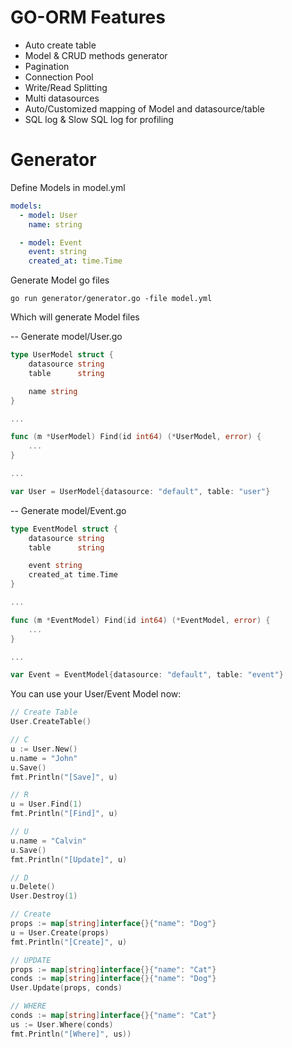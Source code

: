 # GO-ORM Features
- Auto create table
- Model & CRUD methods generator
- Pagination
- Connection Pool
- Write/Read Splitting
- Multi datasources
- Auto/Customized mapping of Model and datasource/table
- SQL log & Slow SQL log for profiling

# Generator
Define Models in model.yml
``` yml
models:
  - model: User
    name: string

  - model: Event
    event: string
    created_at: time.Time
```
Generate Model go files
```
go run generator/generator.go -file model.yml
```
Which will generate Model files

-- Generate model/User.go
``` go
type UserModel struct {
	datasource string
	table      string

	name string
}

...

func (m *UserModel) Find(id int64) (*UserModel, error) {
	...
}

...

var User = UserModel{datasource: "default", table: "user"}
```
-- Generate model/Event.go
``` go
type EventModel struct {
	datasource string
	table      string

	event string
	created_at time.Time
}

...

func (m *EventModel) Find(id int64) (*EventModel, error) {
	...
}

...

var Event = EventModel{datasource: "default", table: "event"}
```
You can use your User/Event Model now:
``` go
// Create Table
User.CreateTable()

// C
u := User.New()
u.name = "John"
u.Save()
fmt.Println("[Save]", u)

// R
u = User.Find(1)
fmt.Println("[Find]", u)

// U
u.name = "Calvin"
u.Save()
fmt.Println("[Update]", u)

// D
u.Delete()
User.Destroy(1)

// Create
props := map[string]interface{}{"name": "Dog"}
u = User.Create(props)
fmt.Println("[Create]", u)

// UPDATE
props := map[string]interface{}{"name": "Cat"}
conds := map[string]interface{}{"name": "Dog"}
User.Update(props, conds)

// WHERE
conds := map[string]interface{}{"name": "Cat"}
us := User.Where(conds)
fmt.Println("[Where]", us))
```